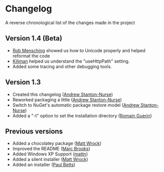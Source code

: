 # Changelog
A reverse chronological list of the changes made in the project

## Version 1.4 (Beta)
* [Rob Mensching](https://www.codeplex.com/site/users/view/robmen) showed us how to Unicode properly and helped reformat the code
* [Kiliman](https://www.codeplex.com/site/users/view/Kiliman) helped us understand the "useHttpPath" setting.
* Added some tracing and other debugging tools.

## Version 1.3
* Created this changelog ([Andrew Stanton-Nurse](http://twitter.com/anurse))
* Reworked packaging a little ([Andrew Stanton-Nurse](http://twitter.com/anurse))
* Switch to NuGet's automatic package restore model ([Andrew Stanton-Nurse](http://twitter.com/anurse))
* Added a "-t" option to set the installation directory ([Romain Guerin](https://twitter.com/pomeh))

## Previous versions
* Added a chocolatey package ([Matt Wrock](https://github.com/mwrock))
* Improved the README ([Marc Brooks](https://github.com/IDisposable))
* Added Windows XP Support ([mattn](https://github.com/mattn))
* Added a silent installer ([Matt Wrock](https://github.com/mwrock))
* Added an installer ([Paul Betts](http://paulbetts.org/))
